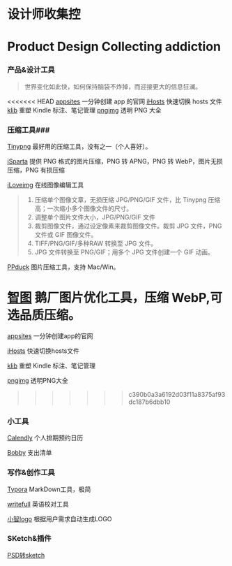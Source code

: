 # 设计师收集控

# Product Design Collecting addiction

### 产品&设计工具

> 世界变化如此快，如何保持脑袋不炸掉，而迎接更大的信息狂澜。

<<<<<<< HEAD
[appsites](http://appsites.io/)  一分钟创建 app 的官网
[iHosts](https://toolinbox.net/) 快速切换 hosts 文件
[klib](https://toolinbox.net/Klib/)  重塑 Kindle 标注、笔记管理
[pngimg](http://pngimg.com/) 透明 PNG 大全

### 压缩工具###

[Tinypng](https://tinypng.com/) 最好用的压缩工具，没有之一（个人喜好）。

[iSparta](http://isparta.github.io/) 提供 PNG 格式的图片压缩，PNG 转 APNG，PNG 转 WebP，图片无损压缩，PNG 有损压缩

[iLoveimg](http://www.iloveimg.com/) 在线图像编辑工具

> 1. 压缩单个图像文章，无损压缩 JPG/PNG/GIF 文件，比 Tinypng 压缩高；一次缩小多个图像文件的尺寸。
> 2. 调整单个图片文件大小，JPG/PNG/GIF 文件
> 3. 裁剪图像文件，通过设定像素来裁剪图像文件。裁剪 JPG 文件，PNG  文件或 GIF 图像文件。
> 4. TIFF/PNG/GIF/多种RAW 转换至 JPG 文件。
> 5. JPG 文件转换至 PNG/GIF；用多个 JPG 文件创建一个 GIF 动画。

[PPduck](http://ppduck.com/) 图片压缩工具，支持 Mac/Win。

[智图](http://zhitu.isux.us/) 鹅厂图片优化工具，压缩 WebP,可选品质压缩。
=======
[appsites](http://appsites.io/)  一分钟创建app的官网

[iHosts](https://toolinbox.net/) 快速切换hosts文件

[klib](https://toolinbox.net/Klib/)  重塑 Kindle 标注、笔记管理

[pngimg](http://pngimg.com/) 透明PNG大全
>>>>>>> c390b0a3a6192d03f11a8375af93dc187b6dbb10


### 小工具

[Calendly](https://calendly.com) 个人排期预约日历

[Bobby](http://www.bobbyapp.co/) 支出清单

### 写作&创作工具

[Typora](https://typora.io/) MarkDown工具，极简

[writefull](http://www.writefullapp.com/) 英语校对工具

[小智logo](http://xzlogo.com/) 根据用户需求自动生成LOGO

### SKetch&插件

[PSD转sketch](https://avocode.com/convert-psd-to-sketch) 

